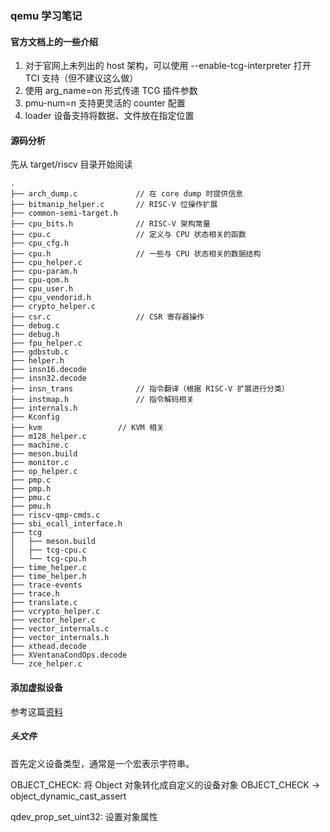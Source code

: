 
### qemu 学习笔记

#### 官方文档上的一些介绍

1. 对于官网上未列出的 host 架构，可以使用 --enable-tcg-interpreter 打开 TCI 支持（但不建议这么做）
2. 使用 arg_name=on 形式传递 TCG 插件参数
3. pmu-num=n 支持更灵活的 counter 配置
4. loader 设备支持将数据、文件放在指定位置


#### 源码分析

先从 target/riscv 目录开始阅读

```
.
├── arch_dump.c             // 在 core dump 时提供信息
├── bitmanip_helper.c       // RISC-V 位操作扩展
├── common-semi-target.h
├── cpu_bits.h              // RISC-V 架构常量
├── cpu.c                   // 定义与 CPU 状态相关的函数
├── cpu_cfg.h
├── cpu.h                   // 一些与 CPU 状态相关的数据结构
├── cpu_helper.c
├── cpu-param.h
├── cpu-qom.h
├── cpu_user.h
├── cpu_vendorid.h
├── crypto_helper.c
├── csr.c                   // CSR 寄存器操作
├── debug.c
├── debug.h
├── fpu_helper.c
├── gdbstub.c
├── helper.h
├── insn16.decode
├── insn32.decode
├── insn_trans              // 指令翻译（根据 RISC-V 扩展进行分类）
├── instmap.h               // 指令解码相关
├── internals.h
├── Kconfig
├── kvm                 // KVM 相关
├── m128_helper.c
├── machine.c
├── meson.build
├── monitor.c
├── op_helper.c
├── pmp.c
├── pmp.h
├── pmu.c
├── pmu.h
├── riscv-qmp-cmds.c
├── sbi_ecall_interface.h
├── tcg
│   ├── meson.build
│   ├── tcg-cpu.c
│   └── tcg-cpu.h
├── time_helper.c
├── time_helper.h
├── trace-events
├── trace.h
├── translate.c
├── vcrypto_helper.c
├── vector_helper.c
├── vector_internals.c
├── vector_internals.h
├── xthead.decode
├── XVentanaCondOps.decode
└── zce_helper.c
```

#### 添加虚拟设备

参考这篇[资料](https://zhuanlan.zhihu.com/p/665797722) 


##### 头文件

首先定义设备类型，通常是一个宏表示字符串。

OBJECT_CHECK: 将 Object 对象转化成自定义的设备对象
    OBJECT_CHECK -> object_dynamic_cast_assert

qdev_prop_set_uint32: 设置对象属性




